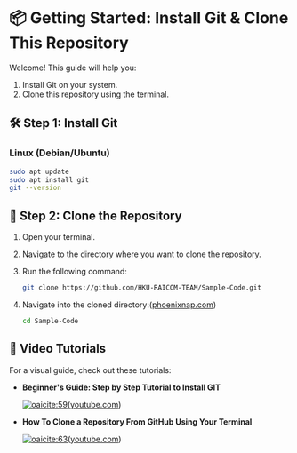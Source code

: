 # 📦 Getting Started: Install Git & Clone This Repository

Welcome! This guide will help you:

1. Install Git on your system.
2. Clone this repository using the terminal.


## 🛠️ Step 1: Install Git

### Linux (Debian/Ubuntu)

```bash
sudo apt update
sudo apt install git
git --version
```



## 📂 Step 2: Clone the Repository

1. Open your terminal.
2. Navigate to the directory where you want to clone the repository.
3. Run the following command:

   ```bash
   git clone https://github.com/HKU-RAICOM-TEAM/Sample-Code.git
   ```



4. Navigate into the cloned directory:([phoenixnap.com][2])

   ```bash
   cd Sample-Code
   ```



## 🎥 Video Tutorials

For a visual guide, check out these tutorials:

* **Beginner's Guide: Step by Step Tutorial to Install GIT**

  [![oaicite:59](https://img.youtube.com/vi/qrD3z9_9DXU/0.jpg)](https://www.youtube.com/watch?v=qrD3z9_9DXU)([youtube.com][3])

* **How To Clone a Repository From GitHub Using Your Terminal**

  [![oaicite:63](https://img.youtube.com/vi/bQrtezWlphU/0.jpg)](https://www.youtube.com/watch?v=bQrtezWlphU)([youtube.com][4])

[1]: https://git-scm.com/book/en/v2/Getting-Started-Installing-Git?utm_source=chatgpt.com "1.5 Getting Started - Installing Git"
[2]: https://phoenixnap.com/kb/how-to-install-git-windows?utm_source=chatgpt.com "How to Install Git on Windows - phoenixNAP"
[3]: https://www.youtube.com/watch?v=qrD3z9_9DXU&utm_source=chatgpt.com "Beginner's Guide: Step by Step Tutorial to Install GIT - YouTube"
[4]: https://www.youtube.com/watch?v=bQrtezWlphU&utm_source=chatgpt.com "How To Clone a Repository From GitHub Using Your Terminal"
